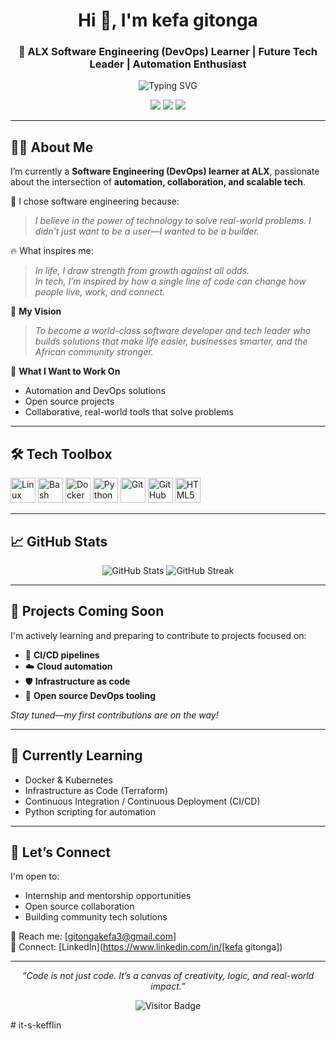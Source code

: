 <!-- Profile Header -->
<h1 align="center">Hi 👋, I'm kefa gitonga</h1>
<h3 align="center">🚀 ALX Software Engineering (DevOps) Learner | Future Tech Leader | Automation Enthusiast</h3>

<p align="center">
  <img src="https://readme-typing-svg.demolab.com?font=Fira+Code&pause=1000&center=true&vCenter=true&width=435&lines=DevOps+Learner+at+ALX;Driven+to+build+and+automate+the+future;Inspired+by+growth%2C+code%2C+and+community" alt="Typing SVG" />
</p>

<!-- Social Links -->
<p align="center">
  <a href="https://www.linkedin.com/in/[your-linkedin]"><img src="https://img.shields.io/badge/LinkedIn-blue?style=for-the-badge&logo=linkedin" /></a>
  <a href="mailto:[gitongakefa3@gmail.com]"><img src="https://img.shields.io/badge/Email-red?style=for-the-badge&logo=gmail" /></a>
  <a href="https://github.com/[kefflin]"><img src="https://img.shields.io/github/followers/[kefflin]?style=social" /></a>
</p>

---

## 👨‍💻 About Me

I’m currently a **Software Engineering (DevOps) learner at ALX**, passionate about the intersection of **automation, collaboration, and scalable tech**.

💭 I chose software engineering because:  
> *I believe in the power of technology to solve real-world problems. I didn’t just want to be a user—I wanted to be a builder.*

🔥 What inspires me:  
> *In life, I draw strength from growth against all odds.*  
> *In tech, I’m inspired by how a single line of code can change how people live, work, and connect.*

🎯 **My Vision**  
> *To become a world-class software developer and tech leader who builds solutions that make life easier, businesses smarter, and the African community stronger.*

💼 **What I Want to Work On**  
- Automation and DevOps solutions  
- Open source projects  
- Collaborative, real-world tools that solve problems  

---

## 🛠 Tech Toolbox

<p align="left">
  <img src="https://cdn.jsdelivr.net/gh/devicons/devicon/icons/linux/linux-original.svg" height="40" alt="Linux" />
  <img src="https://cdn.jsdelivr.net/gh/devicons/devicon/icons/bash/bash-original.svg" height="40" alt="Bash" />
  <img src="https://cdn.jsdelivr.net/gh/devicons/devicon/icons/docker/docker-original.svg" height="40" alt="Docker" />
  <img src="https://cdn.jsdelivr.net/gh/devicons/devicon/icons/python/python-original.svg" height="40" alt="Python" />
  <img src="https://cdn.jsdelivr.net/gh/devicons/devicon/icons/git/git-original.svg" height="40" alt="Git" />
  <img src="https://cdn.jsdelivr.net/gh/devicons/devicon/icons/github/github-original.svg" height="40" alt="GitHub" />
  <img src="https://cdn.jsdelivr.net/gh/devicons/devicon/icons/html5/html5-original.svg" height="40" alt="HTML5" />
</p>

---

## 📈 GitHub Stats

<p align="center">
  <img src="https://github-readme-stats.vercel.app/api?username=[it's kefflin]&show_icons=true&theme=radical" alt="GitHub Stats" />
  <img src="https://github-readme-streak-stats.herokuapp.com/?user=[it's kefflin]&theme=radical" alt="GitHub Streak" />
</p>

---

## 🚀 Projects Coming Soon

I'm actively learning and preparing to contribute to projects focused on:
- 🔄 **CI/CD pipelines**
- ☁️ **Cloud automation**
- 🛡️ **Infrastructure as code**
- 🤝 **Open source DevOps tooling**

_Stay tuned—my first contributions are on the way!_

---

## 🎯 Currently Learning

- Docker & Kubernetes  
- Infrastructure as Code (Terraform)  
- Continuous Integration / Continuous Deployment (CI/CD)  
- Python scripting for automation  

---

## 🤝 Let’s Connect

I'm open to:
- Internship and mentorship opportunities  
- Open source collaboration  
- Building community tech solutions  

📩 Reach me: [gitongakefa3@gmail.com]  
🔗 Connect: [LinkedIn](https://www.linkedin.com/in/[kefa gitonga])  

---

<p align="center">
  <i>“Code is not just code. It’s a canvas of creativity, logic, and real-world impact.”</i>
</p>

<p align="center">
  <img src="https://visitor-badge.laobi.icu/badge?page_id=[kefflin].github-profile" alt="Visitor Badge" />
</p>
# it-s-kefflin
